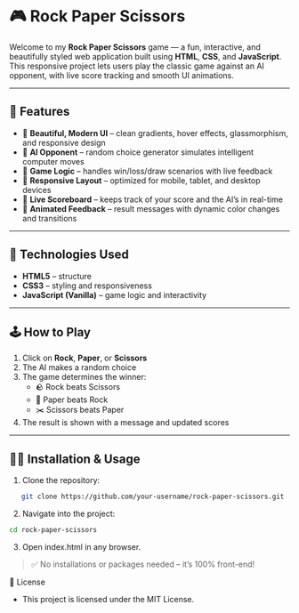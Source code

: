 # 🎮 Rock Paper Scissors

Welcome to my **Rock Paper Scissors** game — a fun, interactive, and beautifully styled web application built using **HTML**, **CSS**, and **JavaScript**. This responsive project lets users play the classic game against an AI opponent, with live score tracking and smooth UI animations.

---

## 🌟 Features

- 🎨 **Beautiful, Modern UI** – clean gradients, hover effects, glassmorphism, and responsive design
- 🤖 **AI Opponent** – random choice generator simulates intelligent computer moves
- 🧠 **Game Logic** – handles win/loss/draw scenarios with live feedback
- 📱 **Responsive Layout** – optimized for mobile, tablet, and desktop devices
- 🧾 **Live Scoreboard** – keeps track of your score and the AI’s in real-time
- 📢 **Animated Feedback** – result messages with dynamic color changes and transitions

---

## 🚀 Technologies Used

- **HTML5** – structure
- **CSS3** – styling and responsiveness
- **JavaScript (Vanilla)** – game logic and interactivity

---

## 🕹️ How to Play

1. Click on **Rock**, **Paper**, or **Scissors**
2. The AI makes a random choice
3. The game determines the winner:
   - 🪨 Rock beats Scissors  
   - 📄 Paper beats Rock  
   - ✂️ Scissors beats Paper
4. The result is shown with a message and updated scores

---

## 🧑‍💻 Installation & Usage

1. Clone the repository:
```bash
   git clone https://github.com/your-username/rock-paper-scissors.git
```
2. Navigate into the project:
```bash
cd rock-paper-scissors
```
3. Open index.html in any browser.

> ✅ No installations or packages needed – it’s 100% front-end!

📜 License
- This project is licensed under the MIT License.
